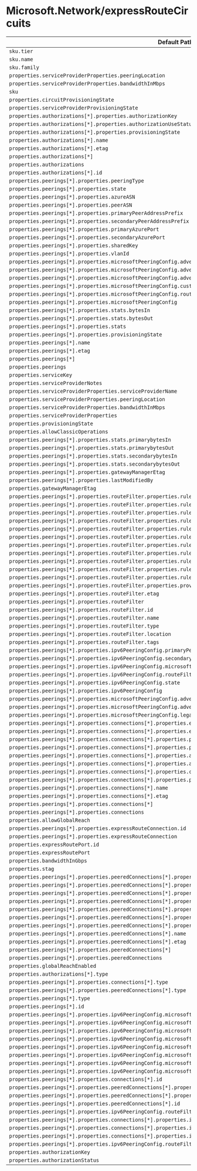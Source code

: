 # Microsoft.Network/expressRouteCircuits

| Default Path | Alias |
|---|---|
| `sku.tier` | `Microsoft.Network/expressRouteCircuits/sku.tier` |
| `sku.name` | `Microsoft.Network/expressRouteCircuits/sku.name` |
| `sku.family` | `Microsoft.Network/expressRouteCircuits/sku.family` |
| `properties.serviceProviderProperties.peeringLocation` | `Microsoft.Network/expressRouteCircuits/serviceProvider.peeringLocation` |
| `properties.serviceProviderProperties.bandwidthInMbps` | `Microsoft.Network/expressRouteCircuits/serviceProvider.bandwidthInMbps` |
| `sku` | `Microsoft.Network/expressRouteCircuits/sku` |
| `properties.circuitProvisioningState` | `Microsoft.Network/expressRouteCircuits/circuitProvisioningState` |
| `properties.serviceProviderProvisioningState` | `Microsoft.Network/expressRouteCircuits/serviceProviderProvisioningState` |
| `properties.authorizations[*].properties.authorizationKey` | `Microsoft.Network/expressRouteCircuits/authorizations[*].authorizationKey` |
| `properties.authorizations[*].properties.authorizationUseStatus` | `Microsoft.Network/expressRouteCircuits/authorizations[*].authorizationUseStatus` |
| `properties.authorizations[*].properties.provisioningState` | `Microsoft.Network/expressRouteCircuits/authorizations[*].provisioningState` |
| `properties.authorizations[*].name` | `Microsoft.Network/expressRouteCircuits/authorizations[*].name` |
| `properties.authorizations[*].etag` | `Microsoft.Network/expressRouteCircuits/authorizations[*].etag` |
| `properties.authorizations[*]` | `Microsoft.Network/expressRouteCircuits/authorizations[*]` |
| `properties.authorizations` | `Microsoft.Network/expressRouteCircuits/authorizations` |
| `properties.authorizations[*].id` | `Microsoft.Network/expressRouteCircuits/authorizations[*].id` |
| `properties.peerings[*].properties.peeringType` | `Microsoft.Network/expressRouteCircuits/peerings[*].peeringType` |
| `properties.peerings[*].properties.state` | `Microsoft.Network/expressRouteCircuits/peerings[*].state` |
| `properties.peerings[*].properties.azureASN` | `Microsoft.Network/expressRouteCircuits/peerings[*].azureASN` |
| `properties.peerings[*].properties.peerASN` | `Microsoft.Network/expressRouteCircuits/peerings[*].peerASN` |
| `properties.peerings[*].properties.primaryPeerAddressPrefix` | `Microsoft.Network/expressRouteCircuits/peerings[*].primaryPeerAddressPrefix` |
| `properties.peerings[*].properties.secondaryPeerAddressPrefix` | `Microsoft.Network/expressRouteCircuits/peerings[*].secondaryPeerAddressPrefix` |
| `properties.peerings[*].properties.primaryAzurePort` | `Microsoft.Network/expressRouteCircuits/peerings[*].primaryAzurePort` |
| `properties.peerings[*].properties.secondaryAzurePort` | `Microsoft.Network/expressRouteCircuits/peerings[*].secondaryAzurePort` |
| `properties.peerings[*].properties.sharedKey` | `Microsoft.Network/expressRouteCircuits/peerings[*].sharedKey` |
| `properties.peerings[*].properties.vlanId` | `Microsoft.Network/expressRouteCircuits/peerings[*].vlanId` |
| `properties.peerings[*].properties.microsoftPeeringConfig.advertisedPublicPrefixes[*]` | `Microsoft.Network/expressRouteCircuits/peerings[*].microsoftPeeringConfig.advertisedPublicPrefixes[*]` |
| `properties.peerings[*].properties.microsoftPeeringConfig.advertisedPublicPrefixes` | `Microsoft.Network/expressRouteCircuits/peerings[*].microsoftPeeringConfig.advertisedPublicPrefixes` |
| `properties.peerings[*].properties.microsoftPeeringConfig.advertisedPublicPrefixesState` | `Microsoft.Network/expressRouteCircuits/peerings[*].microsoftPeeringConfig.advertisedPublicPrefixesState` |
| `properties.peerings[*].properties.microsoftPeeringConfig.customerASN` | `Microsoft.Network/expressRouteCircuits/peerings[*].microsoftPeeringConfig.customerASN` |
| `properties.peerings[*].properties.microsoftPeeringConfig.routingRegistryName` | `Microsoft.Network/expressRouteCircuits/peerings[*].microsoftPeeringConfig.routingRegistryName` |
| `properties.peerings[*].properties.microsoftPeeringConfig` | `Microsoft.Network/expressRouteCircuits/peerings[*].microsoftPeeringConfig` |
| `properties.peerings[*].properties.stats.bytesIn` | `Microsoft.Network/expressRouteCircuits/peerings[*].stats.bytesIn` |
| `properties.peerings[*].properties.stats.bytesOut` | `Microsoft.Network/expressRouteCircuits/peerings[*].stats.bytesOut` |
| `properties.peerings[*].properties.stats` | `Microsoft.Network/expressRouteCircuits/peerings[*].stats` |
| `properties.peerings[*].properties.provisioningState` | `Microsoft.Network/expressRouteCircuits/peerings[*].provisioningState` |
| `properties.peerings[*].name` | `Microsoft.Network/expressRouteCircuits/peerings[*].name` |
| `properties.peerings[*].etag` | `Microsoft.Network/expressRouteCircuits/peerings[*].etag` |
| `properties.peerings[*]` | `Microsoft.Network/expressRouteCircuits/peerings[*]` |
| `properties.peerings` | `Microsoft.Network/expressRouteCircuits/peerings` |
| `properties.serviceKey` | `Microsoft.Network/expressRouteCircuits/serviceKey` |
| `properties.serviceProviderNotes` | `Microsoft.Network/expressRouteCircuits/serviceProviderNotes` |
| `properties.serviceProviderProperties.serviceProviderName` | `Microsoft.Network/expressRouteCircuits/serviceProviderProperties.serviceProviderName` |
| `properties.serviceProviderProperties.peeringLocation` | `Microsoft.Network/expressRouteCircuits/serviceProviderProperties.peeringLocation` |
| `properties.serviceProviderProperties.bandwidthInMbps` | `Microsoft.Network/expressRouteCircuits/serviceProviderProperties.bandwidthInMbps` |
| `properties.serviceProviderProperties` | `Microsoft.Network/expressRouteCircuits/serviceProviderProperties` |
| `properties.provisioningState` | `Microsoft.Network/expressRouteCircuits/provisioningState` |
| `properties.allowClassicOperations` | `Microsoft.Network/expressRouteCircuits/allowClassicOperations` |
| `properties.peerings[*].properties.stats.primarybytesIn` | `Microsoft.Network/expressRouteCircuits/peerings[*].stats.primarybytesIn` |
| `properties.peerings[*].properties.stats.primarybytesOut` | `Microsoft.Network/expressRouteCircuits/peerings[*].stats.primarybytesOut` |
| `properties.peerings[*].properties.stats.secondarybytesIn` | `Microsoft.Network/expressRouteCircuits/peerings[*].stats.secondarybytesIn` |
| `properties.peerings[*].properties.stats.secondarybytesOut` | `Microsoft.Network/expressRouteCircuits/peerings[*].stats.secondarybytesOut` |
| `properties.peerings[*].properties.gatewayManagerEtag` | `Microsoft.Network/expressRouteCircuits/peerings[*].gatewayManagerEtag` |
| `properties.peerings[*].properties.lastModifiedBy` | `Microsoft.Network/expressRouteCircuits/peerings[*].lastModifiedBy` |
| `properties.gatewayManagerEtag` | `Microsoft.Network/expressRouteCircuits/gatewayManagerEtag` |
| `properties.peerings[*].properties.routeFilter.properties.rules[*].properties.access` | `Microsoft.Network/expressRouteCircuits/peerings[*].routeFilter.rules[*].access` |
| `properties.peerings[*].properties.routeFilter.properties.rules[*].properties.routeFilterRuleType` | `Microsoft.Network/expressRouteCircuits/peerings[*].routeFilter.rules[*].routeFilterRuleType` |
| `properties.peerings[*].properties.routeFilter.properties.rules[*].properties.communities[*]` | `Microsoft.Network/expressRouteCircuits/peerings[*].routeFilter.rules[*].communities[*]` |
| `properties.peerings[*].properties.routeFilter.properties.rules[*].properties.communities` | `Microsoft.Network/expressRouteCircuits/peerings[*].routeFilter.rules[*].communities` |
| `properties.peerings[*].properties.routeFilter.properties.rules[*].properties.provisioningState` | `Microsoft.Network/expressRouteCircuits/peerings[*].routeFilter.rules[*].provisioningState` |
| `properties.peerings[*].properties.routeFilter.properties.rules[*].name` | `Microsoft.Network/expressRouteCircuits/peerings[*].routeFilter.rules[*].name` |
| `properties.peerings[*].properties.routeFilter.properties.rules[*].location` | `Microsoft.Network/expressRouteCircuits/peerings[*].routeFilter.rules[*].location` |
| `properties.peerings[*].properties.routeFilter.properties.rules[*].etag` | `Microsoft.Network/expressRouteCircuits/peerings[*].routeFilter.rules[*].etag` |
| `properties.peerings[*].properties.routeFilter.properties.rules[*].tags` | `Microsoft.Network/expressRouteCircuits/peerings[*].routeFilter.rules[*].tags` |
| `properties.peerings[*].properties.routeFilter.properties.rules[*]` | `Microsoft.Network/expressRouteCircuits/peerings[*].routeFilter.rules[*]` |
| `properties.peerings[*].properties.routeFilter.properties.rules` | `Microsoft.Network/expressRouteCircuits/peerings[*].routeFilter.rules` |
| `properties.peerings[*].properties.routeFilter.properties.provisioningState` | `Microsoft.Network/expressRouteCircuits/peerings[*].routeFilter.provisioningState` |
| `properties.peerings[*].properties.routeFilter.etag` | `Microsoft.Network/expressRouteCircuits/peerings[*].routeFilter.etag` |
| `properties.peerings[*].properties.routeFilter` | `Microsoft.Network/expressRouteCircuits/peerings[*].routeFilter` |
| `properties.peerings[*].properties.routeFilter.id` | `Microsoft.Network/expressRouteCircuits/peerings[*].routeFilter.id` |
| `properties.peerings[*].properties.routeFilter.name` | `Microsoft.Network/expressRouteCircuits/peerings[*].routeFilter.name` |
| `properties.peerings[*].properties.routeFilter.type` | `Microsoft.Network/expressRouteCircuits/peerings[*].routeFilter.type` |
| `properties.peerings[*].properties.routeFilter.location` | `Microsoft.Network/expressRouteCircuits/peerings[*].routeFilter.location` |
| `properties.peerings[*].properties.routeFilter.tags` | `Microsoft.Network/expressRouteCircuits/peerings[*].routeFilter.tags` |
| `properties.peerings[*].properties.ipv6PeeringConfig.primaryPeerAddressPrefix` | `Microsoft.Network/expressRouteCircuits/peerings[*].ipv6PeeringConfig.primaryPeerAddressPrefix` |
| `properties.peerings[*].properties.ipv6PeeringConfig.secondaryPeerAddressPrefix` | `Microsoft.Network/expressRouteCircuits/peerings[*].ipv6PeeringConfig.secondaryPeerAddressPrefix` |
| `properties.peerings[*].properties.ipv6PeeringConfig.microsoftPeeringConfig` | `Microsoft.Network/expressRouteCircuits/peerings[*].ipv6PeeringConfig.microsoftPeeringConfig` |
| `properties.peerings[*].properties.ipv6PeeringConfig.routeFilter` | `Microsoft.Network/expressRouteCircuits/peerings[*].ipv6PeeringConfig.routeFilter` |
| `properties.peerings[*].properties.ipv6PeeringConfig.state` | `Microsoft.Network/expressRouteCircuits/peerings[*].ipv6PeeringConfig.state` |
| `properties.peerings[*].properties.ipv6PeeringConfig` | `Microsoft.Network/expressRouteCircuits/peerings[*].ipv6PeeringConfig` |
| `properties.peerings[*].properties.microsoftPeeringConfig.advertisedCommunities[*]` | `Microsoft.Network/expressRouteCircuits/peerings[*].microsoftPeeringConfig.advertisedCommunities[*]` |
| `properties.peerings[*].properties.microsoftPeeringConfig.advertisedCommunities` | `Microsoft.Network/expressRouteCircuits/peerings[*].microsoftPeeringConfig.advertisedCommunities` |
| `properties.peerings[*].properties.microsoftPeeringConfig.legacyMode` | `Microsoft.Network/expressRouteCircuits/peerings[*].microsoftPeeringConfig.legacyMode` |
| `properties.peerings[*].properties.connections[*].properties.expressRouteCircuitPeering.id` | `Microsoft.Network/expressRouteCircuits/peerings[*].connections[*].expressRouteCircuitPeering.id` |
| `properties.peerings[*].properties.connections[*].properties.expressRouteCircuitPeering` | `Microsoft.Network/expressRouteCircuits/peerings[*].connections[*].expressRouteCircuitPeering` |
| `properties.peerings[*].properties.connections[*].properties.peerExpressRouteCircuitPeering.id` | `Microsoft.Network/expressRouteCircuits/peerings[*].connections[*].peerExpressRouteCircuitPeering.id` |
| `properties.peerings[*].properties.connections[*].properties.peerExpressRouteCircuitPeering` | `Microsoft.Network/expressRouteCircuits/peerings[*].connections[*].peerExpressRouteCircuitPeering` |
| `properties.peerings[*].properties.connections[*].properties.addressPrefix` | `Microsoft.Network/expressRouteCircuits/peerings[*].connections[*].addressPrefix` |
| `properties.peerings[*].properties.connections[*].properties.authorizationKey` | `Microsoft.Network/expressRouteCircuits/peerings[*].connections[*].authorizationKey` |
| `properties.peerings[*].properties.connections[*].properties.circuitConnectionStatus` | `Microsoft.Network/expressRouteCircuits/peerings[*].connections[*].circuitConnectionStatus` |
| `properties.peerings[*].properties.connections[*].properties.provisioningState` | `Microsoft.Network/expressRouteCircuits/peerings[*].connections[*].provisioningState` |
| `properties.peerings[*].properties.connections[*].name` | `Microsoft.Network/expressRouteCircuits/peerings[*].connections[*].name` |
| `properties.peerings[*].properties.connections[*].etag` | `Microsoft.Network/expressRouteCircuits/peerings[*].connections[*].etag` |
| `properties.peerings[*].properties.connections[*]` | `Microsoft.Network/expressRouteCircuits/peerings[*].connections[*]` |
| `properties.peerings[*].properties.connections` | `Microsoft.Network/expressRouteCircuits/peerings[*].connections` |
| `properties.allowGlobalReach` | `Microsoft.Network/expressRouteCircuits/allowGlobalReach` |
| `properties.peerings[*].properties.expressRouteConnection.id` | `Microsoft.Network/expressRouteCircuits/peerings[*].expressRouteConnection.id` |
| `properties.peerings[*].properties.expressRouteConnection` | `Microsoft.Network/expressRouteCircuits/peerings[*].expressRouteConnection` |
| `properties.expressRoutePort.id` | `Microsoft.Network/expressRouteCircuits/expressRoutePort.id` |
| `properties.expressRoutePort` | `Microsoft.Network/expressRouteCircuits/expressRoutePort` |
| `properties.bandwidthInGbps` | `Microsoft.Network/expressRouteCircuits/bandwidthInGbps` |
| `properties.stag` | `Microsoft.Network/expressRouteCircuits/stag` |
| `properties.peerings[*].properties.peeredConnections[*].properties.expressRouteCircuitPeering` | `Microsoft.Network/expressRouteCircuits/peerings[*].peeredConnections[*].expressRouteCircuitPeering` |
| `properties.peerings[*].properties.peeredConnections[*].properties.peerExpressRouteCircuitPeering` | `Microsoft.Network/expressRouteCircuits/peerings[*].peeredConnections[*].peerExpressRouteCircuitPeering` |
| `properties.peerings[*].properties.peeredConnections[*].properties.addressPrefix` | `Microsoft.Network/expressRouteCircuits/peerings[*].peeredConnections[*].addressPrefix` |
| `properties.peerings[*].properties.peeredConnections[*].properties.circuitConnectionStatus` | `Microsoft.Network/expressRouteCircuits/peerings[*].peeredConnections[*].circuitConnectionStatus` |
| `properties.peerings[*].properties.peeredConnections[*].properties.connectionName` | `Microsoft.Network/expressRouteCircuits/peerings[*].peeredConnections[*].connectionName` |
| `properties.peerings[*].properties.peeredConnections[*].properties.authResourceGuid` | `Microsoft.Network/expressRouteCircuits/peerings[*].peeredConnections[*].authResourceGuid` |
| `properties.peerings[*].properties.peeredConnections[*].properties.provisioningState` | `Microsoft.Network/expressRouteCircuits/peerings[*].peeredConnections[*].provisioningState` |
| `properties.peerings[*].properties.peeredConnections[*].name` | `Microsoft.Network/expressRouteCircuits/peerings[*].peeredConnections[*].name` |
| `properties.peerings[*].properties.peeredConnections[*].etag` | `Microsoft.Network/expressRouteCircuits/peerings[*].peeredConnections[*].etag` |
| `properties.peerings[*].properties.peeredConnections[*]` | `Microsoft.Network/expressRouteCircuits/peerings[*].peeredConnections[*]` |
| `properties.peerings[*].properties.peeredConnections` | `Microsoft.Network/expressRouteCircuits/peerings[*].peeredConnections` |
| `properties.globalReachEnabled` | `Microsoft.Network/expressRouteCircuits/globalReachEnabled` |
| `properties.authorizations[*].type` | `Microsoft.Network/expressRouteCircuits/authorizations[*].type` |
| `properties.peerings[*].properties.connections[*].type` | `Microsoft.Network/expressRouteCircuits/peerings[*].connections[*].type` |
| `properties.peerings[*].properties.peeredConnections[*].type` | `Microsoft.Network/expressRouteCircuits/peerings[*].peeredConnections[*].type` |
| `properties.peerings[*].type` | `Microsoft.Network/expressRouteCircuits/peerings[*].type` |
| `properties.peerings[*].id` | `Microsoft.Network/expressRouteCircuits/peerings[*].id` |
| `properties.peerings[*].properties.ipv6PeeringConfig.microsoftPeeringConfig.advertisedPublicPrefixes[*]` | `Microsoft.Network/expressRouteCircuits/peerings[*].ipv6PeeringConfig.microsoftPeeringConfig.advertisedPublicPrefixes[*]` |
| `properties.peerings[*].properties.ipv6PeeringConfig.microsoftPeeringConfig.advertisedPublicPrefixes` | `Microsoft.Network/expressRouteCircuits/peerings[*].ipv6PeeringConfig.microsoftPeeringConfig.advertisedPublicPrefixes` |
| `properties.peerings[*].properties.ipv6PeeringConfig.microsoftPeeringConfig.advertisedPublicPrefixesState` | `Microsoft.Network/expressRouteCircuits/peerings[*].ipv6PeeringConfig.microsoftPeeringConfig.advertisedPublicPrefixesState` |
| `properties.peerings[*].properties.ipv6PeeringConfig.microsoftPeeringConfig.customerASN` | `Microsoft.Network/expressRouteCircuits/peerings[*].ipv6PeeringConfig.microsoftPeeringConfig.customerASN` |
| `properties.peerings[*].properties.ipv6PeeringConfig.microsoftPeeringConfig.routingRegistryName` | `Microsoft.Network/expressRouteCircuits/peerings[*].ipv6PeeringConfig.microsoftPeeringConfig.routingRegistryName` |
| `properties.peerings[*].properties.ipv6PeeringConfig.microsoftPeeringConfig.advertisedCommunities[*]` | `Microsoft.Network/expressRouteCircuits/peerings[*].ipv6PeeringConfig.microsoftPeeringConfig.advertisedCommunities[*]` |
| `properties.peerings[*].properties.ipv6PeeringConfig.microsoftPeeringConfig.advertisedCommunities` | `Microsoft.Network/expressRouteCircuits/peerings[*].ipv6PeeringConfig.microsoftPeeringConfig.advertisedCommunities` |
| `properties.peerings[*].properties.ipv6PeeringConfig.microsoftPeeringConfig.legacyMode` | `Microsoft.Network/expressRouteCircuits/peerings[*].ipv6PeeringConfig.microsoftPeeringConfig.legacyMode` |
| `properties.peerings[*].properties.connections[*].id` | `Microsoft.Network/expressRouteCircuits/peerings[*].connections[*].id` |
| `properties.peerings[*].properties.peeredConnections[*].properties.expressRouteCircuitPeering.id` | `Microsoft.Network/expressRouteCircuits/peerings[*].peeredConnections[*].expressRouteCircuitPeering.id` |
| `properties.peerings[*].properties.peeredConnections[*].properties.peerExpressRouteCircuitPeering.id` | `Microsoft.Network/expressRouteCircuits/peerings[*].peeredConnections[*].peerExpressRouteCircuitPeering.id` |
| `properties.peerings[*].properties.peeredConnections[*].id` | `Microsoft.Network/expressRouteCircuits/peerings[*].peeredConnections[*].id` |
| `properties.peerings[*].properties.ipv6PeeringConfig.routeFilter.id` | `Microsoft.Network/expressRouteCircuits/peerings[*].ipv6PeeringConfig.routeFilter.id` |
| `properties.peerings[*].properties.connections[*].properties.ipv6CircuitConnectionConfig.addressPrefix` | `Microsoft.Network/expressRouteCircuits/peerings[*].connections[*].ipv6CircuitConnectionConfig.addressPrefix` |
| `properties.peerings[*].properties.connections[*].properties.ipv6CircuitConnectionConfig.circuitConnectionStatus` | `Microsoft.Network/expressRouteCircuits/peerings[*].connections[*].ipv6CircuitConnectionConfig.circuitConnectionStatus` |
| `properties.peerings[*].properties.connections[*].properties.ipv6CircuitConnectionConfig` | `Microsoft.Network/expressRouteCircuits/peerings[*].connections[*].ipv6CircuitConnectionConfig` |
| `properties.peerings[*].properties.ipv6PeeringConfig.routeFilter.etag` | `Microsoft.Network/expressRouteCircuits/peerings[*].ipv6PeeringConfig.routeFilter.etag` |
| `properties.authorizationKey` | `Microsoft.Network/expressRouteCircuits/authorizationKey` |
| `properties.authorizationStatus` | `Microsoft.Network/expressRouteCircuits/authorizationStatus` |

